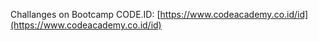 Challanges on Bootcamp CODE.ID: [https://www.codeacademy.co.id/id](https://www.codeacademy.co.id/id)
